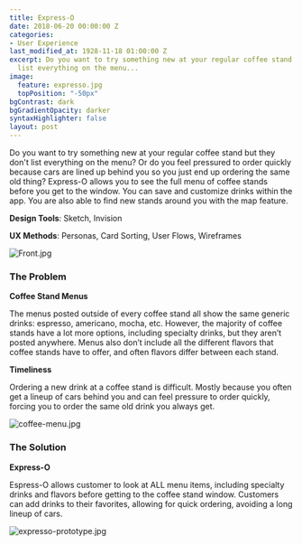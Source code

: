 ```yaml
---
title: Express-O
date: 2018-06-20 00:00:00 Z
categories:
- User Experience
last_modified_at: 1928-11-18 01:00:00 Z
excerpt: Do you want to try something new at your regular coffee stand but they don't
  list everything on the menu...
image:
  feature: expresso.jpg
  topPosition: "-50px"
bgContrast: dark
bgGradientOpacity: darker
syntaxHighlighter: false
layout: post
---
```


Do you want to try something new at your regular coffee stand but they don't list everything on the menu? Or do you feel pressured to order quickly because cars are lined up behind you so you just end up ordering the same old thing? Express-O allows you to see the full menu of coffee stands before you get to the window. You can save and customize drinks within the app. You are also able to find new stands around you with the map feature.

**Design Tools**: Sketch, Invision

**UX Methods**: Personas, Card Sorting, User Flows, Wireframes

![Front.jpg](/uploads/Front.jpg)

### The Problem

**Coffee Stand Menus**

The menus posted outside of every coffee stand all show the same generic drinks: espresso, americano, mocha, etc. However, the majority of coffee stands have a lot more options, including specialty drinks, but they aren’t posted anywhere. Menus also don’t include all the different flavors that coffee stands have to offer, and often flavors differ between each stand.

**Timeliness**

Ordering a new drink at a coffee stand is difficult. Mostly because you often get a lineup of cars behind you and can feel pressure to order quickly, forcing you to order the same old drink you always get. 

![coffee-menu.jpg](/uploads/coffee-menu.jpg)

### The Solution

**Express-O**

Espress-O allows customer to look at ALL menu items, including specialty drinks and flavors before getting to the coffee stand window. Customers can add drinks to their favorites, allowing for quick ordering, avoiding a long lineup of cars.

![expresso-prototype.jpg](/uploads/expresso-prototype.jpg)

